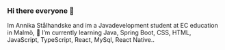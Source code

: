 ### Hi there everyone 👋

Im Annika Stålhandske and im a Javadevelopment student at EC education in Malmö,
🌱 I’m currently learning Java, Spring Boot, CSS, HTML, JavaScript, TypeScript, React, MySql, React Native..


